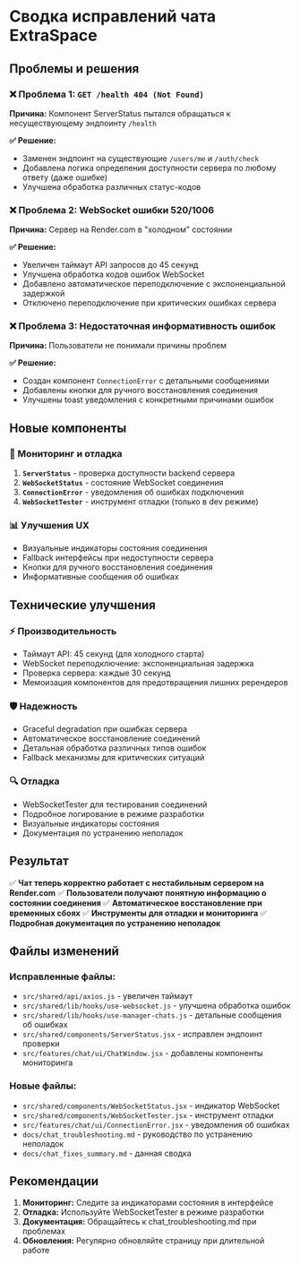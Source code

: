 # Сводка исправлений чата ExtraSpace

## Проблемы и решения

### ❌ Проблема 1: `GET /health 404 (Not Found)`
**Причина:** Компонент ServerStatus пытался обращаться к несуществующему эндпоинту `/health`

**✅ Решение:**
- Заменен эндпоинт на существующие `/users/me` и `/auth/check`
- Добавлена логика определения доступности сервера по любому ответу (даже ошибке)
- Улучшена обработка различных статус-кодов

### ❌ Проблема 2: WebSocket ошибки 520/1006
**Причина:** Сервер на Render.com в "холодном" состоянии

**✅ Решение:**
- Увеличен таймаут API запросов до 45 секунд
- Улучшена обработка кодов ошибок WebSocket
- Добавлено автоматическое переподключение с экспоненциальной задержкой
- Отключено переподключение при критических ошибках сервера

### ❌ Проблема 3: Недостаточная информативность ошибок
**Причина:** Пользователи не понимали причины проблем

**✅ Решение:**
- Создан компонент `ConnectionError` с детальными сообщениями
- Добавлены кнопки для ручного восстановления соединения
- Улучшены toast уведомления с конкретными причинами ошибок

## Новые компоненты

### 🔧 Мониторинг и отладка
1. **`ServerStatus`** - проверка доступности backend сервера
2. **`WebSocketStatus`** - состояние WebSocket соединения
3. **`ConnectionError`** - уведомления об ошибках подключения
4. **`WebSocketTester`** - инструмент отладки (только в dev режиме)

### 📊 Улучшения UX
- Визуальные индикаторы состояния соединения
- Fallback интерфейсы при недоступности сервера
- Кнопки для ручного восстановления соединения
- Информативные сообщения об ошибках

## Технические улучшения

### ⚡ Производительность
- Таймаут API: 45 секунд (для холодного старта)
- WebSocket переподключение: экспоненциальная задержка
- Проверка сервера: каждые 30 секунд
- Мемоизация компонентов для предотвращения лишних ререндеров

### 🛡️ Надежность
- Graceful degradation при ошибках сервера
- Автоматическое восстановление соединений
- Детальная обработка различных типов ошибок
- Fallback механизмы для критических ситуаций

### 🔍 Отладка
- WebSocketTester для тестирования соединений
- Подробное логирование в режиме разработки
- Визуальные индикаторы состояния
- Документация по устранению неполадок

## Результат

✅ **Чат теперь корректно работает с нестабильным сервером на Render.com**
✅ **Пользователи получают понятную информацию о состоянии соединения**
✅ **Автоматическое восстановление при временных сбоях**
✅ **Инструменты для отладки и мониторинга**
✅ **Подробная документация по устранению неполадок**

## Файлы изменений

### Исправленные файлы:
- `src/shared/api/axios.js` - увеличен таймаут
- `src/shared/lib/hooks/use-websocket.js` - улучшена обработка ошибок
- `src/shared/lib/hooks/use-manager-chats.js` - детальные сообщения об ошибках
- `src/shared/components/ServerStatus.jsx` - исправлен эндпоинт проверки
- `src/features/chat/ui/ChatWindow.jsx` - добавлены компоненты мониторинга

### Новые файлы:
- `src/shared/components/WebSocketStatus.jsx` - индикатор WebSocket
- `src/shared/components/WebSocketTester.jsx` - инструмент отладки
- `src/features/chat/ui/ConnectionError.jsx` - уведомления об ошибках
- `docs/chat_troubleshooting.md` - руководство по устранению неполадок
- `docs/chat_fixes_summary.md` - данная сводка

## Рекомендации

1. **Мониторинг:** Следите за индикаторами состояния в интерфейсе
2. **Отладка:** Используйте WebSocketTester в режиме разработки
3. **Документация:** Обращайтесь к chat_troubleshooting.md при проблемах
4. **Обновления:** Регулярно обновляйте страницу при длительной работе 